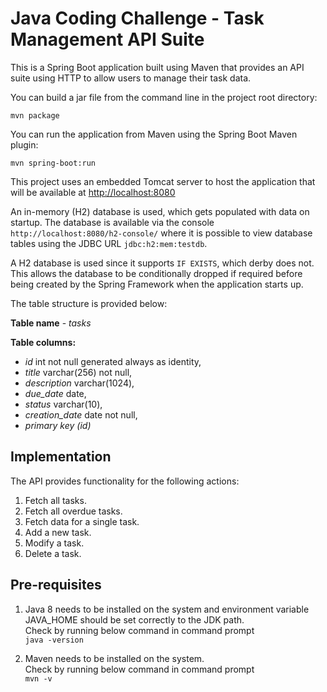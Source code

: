 # Java Coding Challenge - Task Management API Suite

This is a Spring Boot application built using Maven that provides an API suite 
using HTTP to allow users to manage their task data.

You can build a jar file from the command line in the project root directory:
  
```
mvn package
```

You can run the application from Maven using the Spring Boot Maven plugin:

```
mvn spring-boot:run
```

This project uses an embedded Tomcat server to host the application
that will be available at [http://localhost:8080](http://localhost:8080)  

An in-memory (H2) database is used, which gets populated with data on startup. 
The database is available via the console `http://localhost:8080/h2-console/` 
where it is possible to view database tables using the JDBC URL `jdbc:h2:mem:testdb`.

A H2 database is used since it supports `IF EXISTS`, which derby does not.
This allows the database to be conditionally dropped if required before being created by the
Spring Framework when the application starts up.

The table structure is provided below:

**Table name** - *tasks*

**Table columns:**
- *id* int not null generated always as identity,
- *title* varchar(256) not null,
- *description* varchar(1024),
- *due_date* date,
- *status* varchar(10),
- *creation_date* date not null,
- *primary key (id)*


## Implementation

The API provides functionality for the following actions: 
 
1. Fetch all tasks.
1. Fetch all overdue tasks.
1. Fetch data for a single task.
1. Add a new task.
1. Modify a task.
1. Delete a task.


## Pre-requisites
1. Java 8 needs to be installed on the system and environment variable JAVA_HOME should be set correctly to the JDK path.  
   Check by running below command in command prompt  
   `java -version`  
   
2. Maven needs to be installed on the system.  
   Check by running below command in command prompt  
   `mvn -v`  


